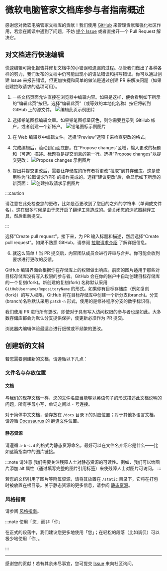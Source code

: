 # 微软电脑管家文档库参与者指南概述

感谢您对微软电脑管家文档库的贡献！我们使用 [GitHub](https://github.com/LiCaoZ/MSPCManagerDocs) 来管理贡献和强化社区作用，若您在阅读中遇到了问题，不妨 [提个 Issue](https://github.com/LiCaoZ/MSPCManagerDocs/issues) 或者直接开一个 Pull Request 解决它。

## 对文档进行快速编辑

快速编辑可简化报告并修复文档中的小错误和遗漏的过程。尽管我们做出了各种各样的努力，我们发布的文档中仍可能出现小的语法错误和拼写错误。你可以通过创建 Issue 来报告错误，但更加快捷和简单的做法是通过创建 PR 来解决问题（如果创建拉取请求的选项可用）。

1. 一些文档页面允许直接在浏览器中编辑内容。如果是这样，便会看到如下所示的“编辑此页”按钮。选择“编辑此页”（或等效的本地化名称）按钮将转到 GitHub 上的源文件。
![编辑此页示例图片](/img/edit-this-page.png)

2. 选择铅笔图标编辑文章。如果铅笔图标呈灰色，则你需要登录到 GitHub 帐户，或者创建一个新帐户。
![铅笔图标示例图片](/img/edit-icon.png)

3. 在 Web 编辑器中编辑文件。选择“Preview”选项卡来检查更改的格式。

4. 完成编辑后，滚动到页面底部。在“Propose changes”区域，输入更改的标题和（可选）描述。标题将是提交消息的第一行。选择“Propose changes”以提交更改：
![Propose changes 示例图片](/img/commit-changes.png)

5. 提出并提交更改后，需要让存储库的所有者将更改“拉取”到其存储库。这是使用称为“拉取请求”(PR) 的操作完成的。选择“建议更改”后，会显示如下所示的新页面：
![创建拉取请求示例图片](/img/create-pull-request.png)

:::caution

请注意在此处检查您的更改，比如是否更改到了您目的之外的字符串（单词或文件名）。这在很多时候是由于您开启了翻译工具造成的。请关闭您的浏览器翻译工具，然后重新提交。

:::

选择“Create pull request”。接下来，为 PR 输入标题和描述，然后选择“Create pull request”。如果不熟悉 GitHub，请参阅 [拉取请求介绍](https://docs.github.com/articles/using-pull-requests) 了解详细信息。

6. 就这么简单！当 PR 提交后，内容团队成员会进行评审与合并。你可能会收到要求进行更改的反馈。

GitHub 编辑界面会根据你在存储库上的权限做出响应。前面的图片适用于那些对目标存储库没有写入权限的参与者。GitHub 会在你的帐户中自动创建目标存储库的一个复刻(fork)。新创建的复刻(fork) 名称默认采用 `GitHubUsername/RepositoryName` 的形式。如果你有目标存储库（例如复刻(fork)）的写入权限，GitHub 将在目标存储库中创建一个新分支(branch)。分支(branch)名称默认采用 `patch-n` 形式，使用的是修补程序分支的数字标识符。

我们使用 PR 进行所有更改，即使对于具有写入访问权限的参与者也是如此。大多数存储库都会为默认分支提供保护，使更新必须作为 PR 提交。

浏览器内编辑体验最适合进行细微或不频繁的更改。

## 创建新的文档

若您需要创建新的文档，请遵循以下几点：

### 文件名与存放位置

#### 文档

与我们的现存文档一样，您的文件名应当能够以英语句子的形式描述此文档说明的问题，所有字母小写，单词之间以 `-` 号连接。

对于简体中文文档，请存放在 `/docs` 目录下的对应位置；对于其他多语言文档，请遵循 [Docusaurus](https://docusaurus.io) 的 [翻译文件位置](https://docusaurus.io/docs/i18n/introduction#translation-files-location)。

#### 静态资源

请遵循 `a-b-c.d` 的格式为静态资源命名，最好可以在文件名介绍它是什么——比如这篇指南中的图片链接。

:::note 请注意
我们需要关注残障人士对静态资源的可读性。例如，我们可以给图片添加 alt 属性（通过填写完整的图片引用标签）来使残障人士对图片可访问。
:::

若您的文档引用了图片等附属资源，请将其放置在 `/static` 目录下，它将在打包时被放置在根目录。关于静态资源的更多信息，请参阅 [静态资源](https://docusaurus.io/zh-CN/docs/static-assets)。

### 风格指南

请参阅 [风格指南](https://learn.microsoft.com/zh-cn/contribute/style-quick-start)。

:::note 使用「您」而非「你」

在正式的段落中，我们建议您更多地使用「您」；在轻松的段落（比如调侃）可以极少地使用「你」。

:::

------

感谢您的贡献！若有其余未尽事宜，您可提交 [Issue](https://github.com/LiCaoZ/MSPCMgrDocs) 来向社区询问。
